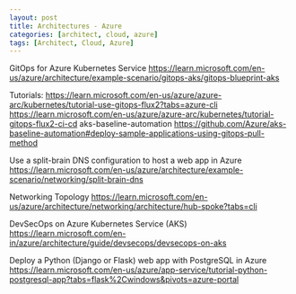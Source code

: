 ```yaml
---
layout: post
title: Architectures - Azure
categories: [architect, cloud, azure]
tags: [Architect, Cloud, Azure]
---
```



GitOps for Azure Kubernetes Service
https://learn.microsoft.com/en-us/azure/architecture/example-scenario/gitops-aks/gitops-blueprint-aks

Tutorials:
https://learn.microsoft.com/en-us/azure/azure-arc/kubernetes/tutorial-use-gitops-flux2?tabs=azure-cli
https://learn.microsoft.com/en-us/azure/azure-arc/kubernetes/tutorial-gitops-flux2-ci-cd
aks-baseline-automation
https://github.com/Azure/aks-baseline-automation#deploy-sample-applications-using-gitops-pull-method



Use a split-brain DNS configuration to host a web app in Azure
https://learn.microsoft.com/en-us/azure/architecture/example-scenario/networking/split-brain-dns


Networking Topology
https://learn.microsoft.com/en-us/azure/architecture/networking/architecture/hub-spoke?tabs=cli


DevSecOps on Azure Kubernetes Service (AKS)
https://learn.microsoft.com/en-in/azure/architecture/guide/devsecops/devsecops-on-aks


Deploy a Python (Django or Flask) web app with PostgreSQL in Azure
https://learn.microsoft.com/en-us/azure/app-service/tutorial-python-postgresql-app?tabs=flask%2Cwindows&pivots=azure-portal